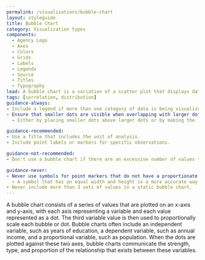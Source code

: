```yaml
---
permalink: /visualizations/bubble-chart
layout: styleguide
title: Bubble Chart
category: Visualization types
components:
  - Agency Logo
  - Axes
  - Colors
  - Grids
  - Labels
  - Legends
  - Source
  - Titles
  - Typography
lead: A bubble chart is a variation of a scatter plot that displays data points as bubbles.
tags: [correlation, distribution]
guidance-always:
- Include a legend if more than one category of data is being visualized.
- Ensure that smaller dots are visible when overlapping with larger dots.:
  - Either by placing smaller dots above larger dots or by making the larger dots transparent.

guidance-recommended:
- Use a Title that includes the unit of analysis.
- Include point labels or markers for specific observations.

guidance-not-recommended:
- Don't use a bubble chart if there are an excessive number of values that result in the dots appearing illegible.

guidance-never:
- Never use symbols for point markers that do not have a proportionate width and height.:
  - A symbol that has an equal width and height is a more accurate way to present a given data value.
- Never include more than 3 sets of values in a static bubble chart.
---
```


<p>
  A bubble chart consists of a series of values that are plotted on an x-axis and y-axis, with each axis representing a variable and each value represented as a dot. The third variable value is then used to proportionally scale each bubble or dot. Bubble charts often include an independent variable, such as years of education, a dependent variable, such as annual income, and a proportional variable, such as population. When the dots are plotted against these two axes, bubble charts communicate the strength, type, and proportion of the relationship that exists between these variables.
</p>